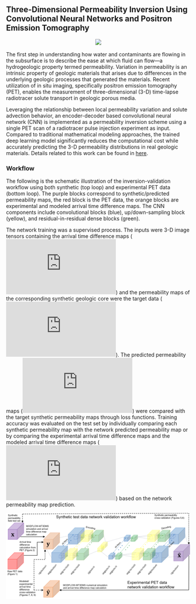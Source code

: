 ## Three-Dimensional Permeability Inversion Using Convolutional Neural Networks and Positron Emission Tomography
<p align="center">
<img src="./Figures/f7.jpg" width="800px"></img>
</p>

The first step in understanding how water and contaminants are flowing in the subsurface is to describe the ease at which fluid can flow—a hydrogeologic property termed permeability. Variation in permeability is an intrinsic property of geologic materials that arises due to differences in the underlying geologic processes that generated the materials. Recent utilization of in situ imaging, specifically positron emission tomography (PET), enables the measurement of three-dimensional (3-D) time-lapse radiotracer solute transport in geologic porous media. 

Leveraging the relationship between local permeability variation and solute advection behavior, an encoder-decoder based convolutional neural network (CNN) is implemented as a permeability inversion scheme using a single PET scan of a radiotracer pulse injection experiment as input. Compared to traditional mathematical modeling approaches, the trained deep learning model significantly reduces the computational cost while accurately predicting the 3-D permeability distributions in real geologic materials. Details related to this work can be found in <a href="https://doi.org/10.1029/2021WR031554">here</a>.

### Workflow
The following is the schematic illustration of the inversion-validation workflow using both synthetic (top loop) and experimental PET data (bottom loop). The purple blocks correspond to synthetic/predicted permeability maps, the red block is the PET data, the orange blocks are experimental and modeled arrival time difference maps. The CNN components include convolutional blocks (blue), up/down-sampling block (yellow), and residual-in-residual dense blocks (green).

The network training was a supervised process. The inputs were 3-D image tensors containing the arrival time difference maps (![equation](http://www.sciweavers.org/tex2img.php?eq=%5Cpmb%7By%7D&bc=White&fc=Black&im=jpg&fs=12&ff=arev&edit=0)) and the permeability maps of the corresponding synthetic geologic core were the target data (![equation](http://www.sciweavers.org/tex2img.php?eq=%5Cpmb%7Bx%7D&bc=White&fc=Black&im=jpg&fs=12&ff=arev&edit=0)). The predicted permeability maps (![equation](http://www.sciweavers.org/tex2img.php?eq=%5Cpmb%7B%5Chat%7Bx%7D%7D&bc=White&fc=Black&im=jpg&fs=12&ff=arev&edit=0)) were compared with the target synthetic permeability maps through loss functions. Training accuracy was evaluated on the test set by individually comparing each synthetic permeability map with the network predicted permeability map or by comparing the experimental arrival time difference maps and the modeled arrival time difference maps (![equation](http://www.sciweavers.org/tex2img.php?eq=%5Cpmb%7B%5Chat%7By%7D%7D&bc=White&fc=Black&im=png&fs=12&ff=mathdesign&edit=0)) based on the network permeability map prediction.

<p align="center">
<img src="./Figures/workflow_figv2.jpg" width="800px"></img>
</p>

